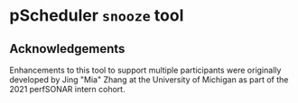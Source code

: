 # pScheduler `snooze` tool

## Acknowledgements

Enhancements to this tool to support multiple participants were
originally developed by Jing "Mia" Zhang at the University of Michigan
as part of the 2021 perfSONAR intern cohort.
